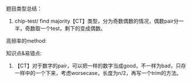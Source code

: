 题目类型总结：

1. chip-test/ find majority【CT】类型，分为奇数偶数的情况，偶数pair分一半，奇数取一个test，剩下的变成偶数。

高频率的method:

知识点&易错点:

1. 【CT】对于数字的pair，可以把一样的数字当成good，不一样为bad，只存一样中的一个下来，考虑worsecase，长度为n/2，再写一个trim的方法。
